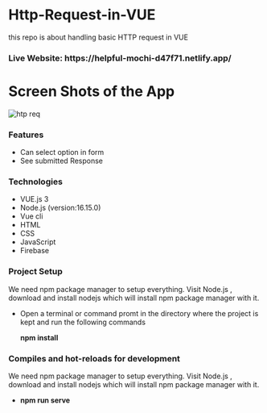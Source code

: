 # Http-Request-in-VUE
this repo is about handling basic HTTP request in VUE
<h3>Live Website: https://helpful-mochi-d47f71.netlify.app/ </h3>


<h1>Screen Shots of the App</h1>

![htp req](https://user-images.githubusercontent.com/63577979/190588680-6986e0ff-8703-4799-8224-cdad2dcde849.JPG)


<h3>Features</h3>
<ul>
  <li>Can select option in form</li>
  <li>See submitted Response</li>
</ul>


<h3>Technologies</h3>
<ul>
  <li>VUE.js 3</li>
  <li>Node.js (version:16.15.0)</li>
  <li>Vue cli</li>
  <li>HTML</li>
  <li>CSS</li>
  <li>JavaScript</li>
  <li>Firebase</li>
</ul>

<h3>Project Setup</h3>
<p>We need npm package manager to setup everything. Visit Node.js , download and install nodejs which will install npm package manager with it.</p>
<ul>
  <li>Open a terminal or command promt in the directory where the project is kept and run the following commands</li>
  <p><b>npm install</b><p/>
</ul>

<h3>Compiles and hot-reloads for development</h3>
<p>We need npm package manager to setup everything. Visit Node.js , download and install nodejs which will install npm package manager with it.</p>
<ul>
  <li><p><b>npm run serve</b><p/></li>
</ul>
